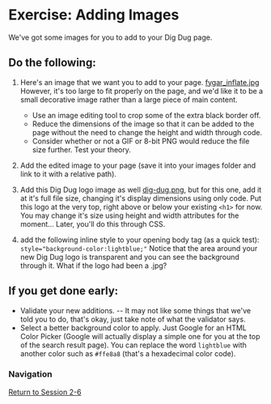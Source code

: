 # Exercise: Adding Images 

We've got some images for you to add to your Dig Dug page.  

## Do the following:

1. Here's an image that we want you to add to your page. [fygar_inflate.jpg](fygar_inflate.jpg) However, it's too large to fit properly on the page, and we'd like it to be a small decorative image rather than a large piece of main content.
    - Use an image editing tool to crop some of the extra black border off.
    - Reduce the dimensions of the image so that it can be added to the page without the need to change the height and width through code.
    - Consider whether or not a GIF or 8-bit PNG would reduce the file size further.  Test your theory.
    
1. Add the edited image to your page (save it into your images folder and link to it with a relative path).

1. Add this Dig Dug logo image as well [dig-dug.png](dig-dug.png), but for this one, add it at it's full file size, changing it's display dimensions using only code.  Put this logo at the very top, right above or below your existing `<h1>` for now.
    You may change it's size using height and width attributes for the moment... Later, you'll do this through CSS.

1. add the following inline style to your opening body tag (as a quick test):  `style="background-color:lightblue;"`  Notice that the area around your new Dig Dug logo is transparent and you can see the background through it.  What if the logo had been a .jpg?

## If you get done early:

- Validate your new additions. -- It may not like some things that we've told you to do, that's okay, just take note of what the validator says.
- Select a better background color to apply.  Just Google for an HTML Color Picker (Google will actually display a simple one for you at the top of the search result page).  You can replace the word `lightblue` with another color such as `#ffe8a8` (that's a hexadecimal color code).


### Navigation
[Return to Session 2-6](../sessions/2-6.md)


